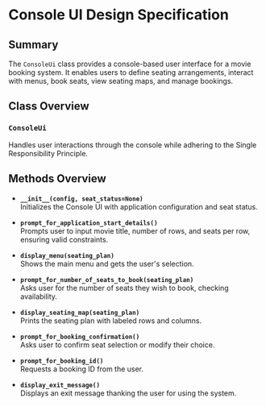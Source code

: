 # Console UI Design Specification

## Summary
The `ConsoleUi` class provides a console-based user interface for a movie booking system. It enables users to define seating arrangements, interact with menus, book seats, view seating maps, and manage bookings.

## Class Overview

### `ConsoleUi`
Handles user interactions through the console while adhering to the Single Responsibility Principle.

## Methods Overview

- **`__init__(config, seat_status=None)`**  
  Initializes the Console UI with application configuration and seat status.

- **`prompt_for_application_start_details()`**  
  Prompts user to input movie title, number of rows, and seats per row, ensuring valid constraints.

- **`display_menu(seating_plan)`**  
  Shows the main menu and gets the user's selection.

- **`prompt_for_number_of_seats_to_book(seating_plan)`**  
  Asks user for the number of seats they wish to book, checking availability.

- **`display_seating_map(seating_plan)`**  
  Prints the seating plan with labeled rows and columns.

- **`prompt_for_booking_confirmation()`**  
  Asks user to confirm seat selection or modify their choice.

- **`prompt_for_booking_id()`**  
  Requests a booking ID from the user.

- **`display_exit_message()`**  
  Displays an exit message thanking the user for using the system.
